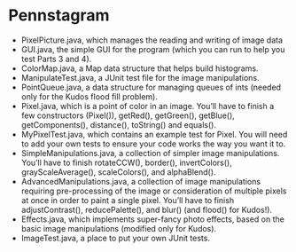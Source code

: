# Pennstagram

+ PixelPicture.java, which manages the reading and writing of image data
+ GUI.java, the simple GUI for the program (which you can run to help you test Parts 3 and 4).
+ ColorMap.java, a Map data structure that helps build histograms.
+ ManipulateTest.java, a JUnit test file for the image manipulations.
+ PointQueue.java, a data structure for managing queues of ints (needed only for the Kudos flood fill problem).
+ Pixel.java, which is a point of color in an image. You’ll have to finish a few constructors (Pixel()), getRed(), getGreen(), getBlue(), getComponents(), distance(), toString() and equals().
+ MyPixelTest.java, which contains an example test for Pixel. You will need to add your own tests to ensure your code works the way you want it to.
+ SimpleManipulations.java, a collection of simpler image manipulations. You’ll have to finish rotateCCW(), border(), invertColors(), grayScaleAverage(), scaleColors(), and alphaBlend().
+ AdvancedManipulations.java, a collection of image manipulations requiring pre-processing of the image or consideration of multiple pixels at once in order to paint a single pixel. You’ll have to finish adjustContrast(), reducePalette(), and blur() (and flood() for Kudos!).
+ Effects.java, which implements super-fancy photo effects, based on the basic image manipulations (modified only for Kudos).
+ ImageTest.java, a place to put your own JUnit tests.
